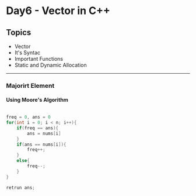 # Day6 - Vector in C++

## Topics

- Vector
- It's Syntac
- Important Functions
- Static and Dynamic Allocation

---

### Majorirt Element 

#### Using Moore's Algorithm

```cpp

freq = 0, ans = 0
for(int i = 0; i < n; i++){
    if(freq == ans){
        ans = nums[i]
    }
    if(ans == nums[i]){
        freq++;
    }
    else{
        freq--;
    }
}

retrun ans;

```